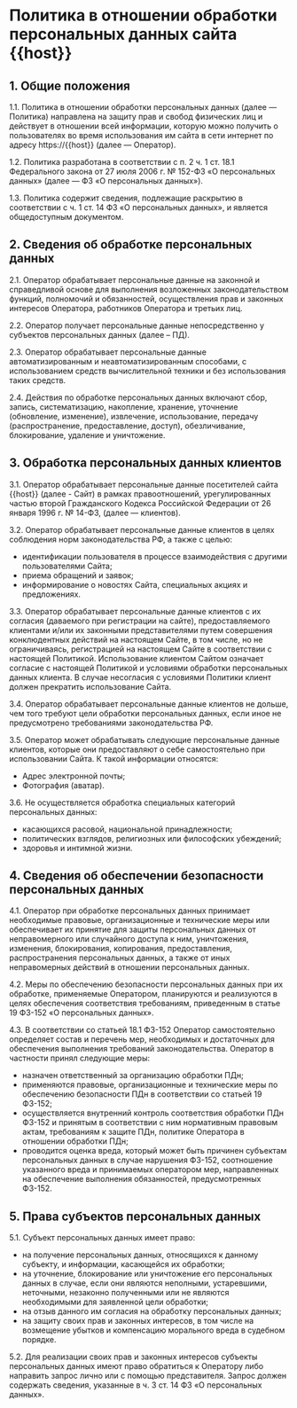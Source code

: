 # Политика в отношении обработки персональных данных сайта {{host}}

## 1. Общие положения

1.1. Политика в отношении обработки персональных данных (далее — Политика) направлена на защиту прав и свобод физических лиц и действует в отношении всей информации, которую можно получить о пользователях во время использования им сайта в сети интернет по адресу https://{{host}} (далее — Оператор).

1.2. Политика разработана в соответствии с п. 2 ч. 1 ст. 18.1 Федерального закона от 27 июля 2006 г. № 152-ФЗ «О персональных данных» (далее — ФЗ «О персональных данных»).

1.3. Политика содержит сведения, подлежащие раскрытию в соответствии с ч. 1 ст. 14 ФЗ «О персональных данных», и является общедоступным документом.

## 2. Сведения об обработке персональных данных

2.1. Оператор обрабатывает персональные данные на законной и справедливой основе для выполнения возложенных законодательством функций, полномочий и обязанностей, осуществления прав и законных интересов Оператора, работников Оператора и третьих лиц.

2.2. Оператор получает персональные данные непосредственно у субъектов персональных данных (далее – ПД).

2.3. Оператор обрабатывает персональные данные автоматизированным и неавтоматизированным способами, с использованием средств вычислительной техники и без использования таких средств.

2.4. Действия по обработке персональных данных включают сбор, запись, систематизацию, накопление, хранение, уточнение (обновление, изменение), извлечение, использование, передачу (распространение, предоставление, доступ), обезличивание, блокирование, удаление и уничтожение.

## 3. Обработка персональных данных клиентов

3.1. Оператор обрабатывает персональные данные посетителей сайта {{host}} (далее - Сайт) в рамках правоотношений, урегулированных частью второй Гражданского Кодекса Российской Федерации от 26 января 1996 г. № 14-ФЗ, (далее — клиентов).

3.2. Оператор обрабатывает персональные данные клиентов в целях соблюдения норм законодательства РФ, а также с целью:

- идентификации пользователя в процессе взаимодействия с другими пользователями Сайта;
- приема обращений и заявок;
- информирование о новостях Сайта, специальных акциях и предложениях.

3.3. Оператор обрабатывает персональные данные клиентов с их согласия (даваемого при регистрации на сайте), предоставляемого клиентами и/или их законными представителями путем совершения конклюдентных действий на настоящем Сайте, в том числе, но не ограничиваясь, регистрацией на настоящем Сайте в соответствии с настоящей Политикой. Использование клиентом Сайтом означает согласие с настоящей Политикой и условиями обработки персональных данных клиента. В случае несогласия с условиями Политики клиент должен прекратить использование Сайта.

3.4. Оператор обрабатывает персональные данные клиентов не дольше, чем того требуют цели обработки персональных данных, если иное не предусмотрено требованиями законодательства РФ.

3.5. Оператор может обрабатывать следующие персональные данные клиентов, которые они предоставляют о себе самостоятельно при использовании Сайта. К такой информации относятся:

- Адрес электронной почты;
- Фотография (аватар).

3.6. Не осуществляется обработка специальных категорий персональных данных:

- касающихся расовой, национальной принадлежности;
- политических взглядов, религиозных или философских убеждений;
- здоровья и интимной жизни.

## 4. Сведения об обеспечении безопасности персональных данных

4.1. Оператор при обработке персональных данных принимает необходимые правовые, организационные и технические меры или обеспечивает их принятие для защиты персональных данных от неправомерного или случайного доступа к ним, уничтожения, изменения, блокирования, копирования, предоставления, распространения персональных данных, а также от иных неправомерных действий в отношении персональных данных.

4.2. Меры по обеспечению безопасности персональных данных при их обработке, применяемые Оператором, планируются и реализуются в целях обеспечения соответствия требованиям, приведенным в статье 19 ФЗ-152 «О персональных данных».

4.3. В соответствии со статьей 18.1 ФЗ-152 Оператор самостоятельно определяет состав и перечень мер, необходимых и достаточных для обеспечения выполнения требований законодательства. Оператор в частности принял следующие меры:

- назначен ответственный за организацию обработки ПДн;
- применяются правовые, организационные и технические меры по обеспечению безопасности ПДн в соответствии со статьей 19 ФЗ-152;
- осуществляется внутренний контроль соответствия обработки ПДн ФЗ-152 и принятым в соответствии с ним нормативным правовым актам, требованиям к защите ПДн, политике Оператора в отношении обработки ПДн;
- проводится оценка вреда, который может быть причинен субъектам персональных данных в случае нарушения ФЗ-152, соотношение указанного вреда и принимаемых оператором мер, направленных на обеспечение выполнения обязанностей, предусмотренных ФЗ-152.

## 5. Права субъектов персональных данных

5.1. Субъект персональных данных имеет право:

- на получение персональных данных, относящихся к данному субъекту, и информации, касающейся их обработки;
- на уточнение, блокирование или уничтожение его персональных данных в случае, если они являются неполными, устаревшими, неточными, незаконно полученными или не являются необходимыми для заявленной цели обработки;
- на отзыв данного им согласия на обработку персональных данных;
- на защиту своих прав и законных интересов, в том числе на возмещение убытков и компенсацию морального вреда в судебном порядке.

5.2. Для реализации своих прав и законных интересов субъекты персональных данных имеют право обратиться к Оператору либо направить запрос лично или с помощью представителя. Запрос должен содержать сведения, указанные в ч. 3 ст. 14 ФЗ «О персональных данных».
